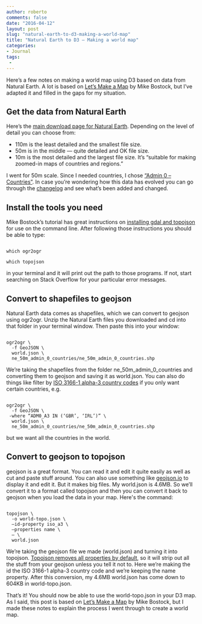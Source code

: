 ```yaml
---
author: roberto
comments: false
date: "2016-04-12"
layout: post
slug: "natural-earth-to-d3-making-a-world-map"
title: "Natural Earth to D3 — Making a world map"
categories:
- Journal
tags:
 -
---
```


Here’s a few notes on making a world map using D3 based on data from Natural Earth. A lot is based on [Let’s Make a Map](https://bost.ocks.org/mike/map/) by Mike Bostock, but I’ve adapted it and filled in the gaps for my situation.

## Get the data from Natural Earth
Here’s the [main download page for Natural Earth](http://www.naturalearthdata.com/downloads/). Depending on the level of detail you can choose from:

* 110m is the least detailed and the smallest file size.
* 50m is in the middle — quite detailed and OK file size.
* 10m is the most detailed and the largest file size. It’s “suitable for making zoomed-in maps of countries and regions.”

I went for 50m scale. Since I needed countries, I chose [“Admin 0 – Countries”](http://www.naturalearthdata.com/http//www.naturalearthdata.com/download/50m/cultural/ne_50m_admin_0_countries.zip). In case you’re wondering how this data has evolved you can go through the [changelog](https://github.com/nvkelso/natural-earth-vector/blob/master/CHANGELOG) and see what’s been added and changed.

## Install the tools you need
Mike Bostock’s tutorial has great instructions on [installing gdal and topojson](https://bost.ocks.org/mike/map/#installing-tools) for use on the command line. After following those instructions you should be able to type:

<code>
which ogr2ogr</br>
which topojson
</code>

in your terminal and it will print out the path to those programs. If not, start searching on Stack Overflow for your particular error messages.

## Convert to shapefiles to geojson
Natural Earth data comes as shapefiles, which we can convert to geojson using ogr2ogr. Unzip the Natural Earth files you downloaded and cd into that folder in your terminal window. Then paste this into your window:

<code>
ogr2ogr \
  -f GeoJSON \
  world.json \
  ne_50m_admin_0_countries/ne_50m_admin_0_countries.shp
</code>

We’re taking the shapefiles from the folder ne_50m_admin_0_countries and converting them to geojson and saving it as world.json. You can also do things like filter by [ISO 3166-1 alpha-3 country codes](http://en.wikipedia.org/wiki/ISO_3166-1_alpha-3) if you only want certain countries, e.g.

<code>
ogr2ogr \
  -f GeoJSON \
 -where “ADM0_A3 IN (‘GBR’, ‘IRL’)” \
  world.json \
  ne_50m_admin_0_countries/ne_50m_admin_0_countries.shp
</code>

but we want all the countries in the world.

## Convert to geojson to topojson
geojson is a great format. You can read it and edit it quite easily as well as cut and paste stuff around. You can also use something like [geojson.io](http://geojson.io/) to display it and edit it. But it makes big files. My world.json is 4.6MB. So we’ll convert it to a format called topojson and then you can convert it back to geojson when you load the data in your map. Here's the command:

<code>
topojson \
  -o world-topo.json \
  —id-property iso_a3 \
  —properties name \
  — \
  world.json
</code>

We’re taking the geojson file we made (world.json) and turning it into topojson. [Topojson removes all properties by default](https://github.com/mbostock/topojson/wiki/Command-Line-Reference#properties), so it will strip out all the stuff from your geojson unless you tell it not to. Here we’re making the id the ISO 3166-1 alpha-3 country code and we’re keeping the name property. After this conversion, my 4.6MB world.json has come down to 604KB in world-topo.json.

That’s it! You should now be able to use the world-topo.json in your D3 map. As I said, this post is based on [Let’s Make a Map](https://bost.ocks.org/mike/map/) by Mike Bostock, but I made these notes to explain the process I went through to create a world map.
